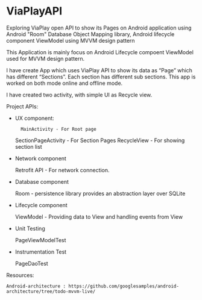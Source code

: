 # ViaPlayAPI
Exploring ViaPlay open API to show its Pages on Android application  using Android "Room"  Database Object Mapping library, Android lifecycle component ViewModel using MVVM design pattern

This Application is mainly focus on Android Lifecycle compoent ViewModel used for MVVM design pattern.

I have create App which uses ViaPlay API to show its data as “Page” which has different “Sections”. Each section has different sub sections. This app is worked on both mode online and offline mode.

I have created two activity, with simple UI as Recycle view.

Project APIs:

- UX component:

		MainActivity - For Root page
    SectionPageActivity - For Section Pages
    RecycleView - For showing section list

- Network component

    Retrofit API - For network connection.

- Database component

    Room - persistence library provides an abstraction layer over SQLite

- Lifecycle component 

    ViewModel - Providing data to View and handling events from View

- Unit Testing

    PageViewModelTest

- Instrumentation Test

    PageDaoTest 



Resources:

    Android-architecture : https://github.com/googlesamples/android-architecture/tree/todo-mvvm-live/




